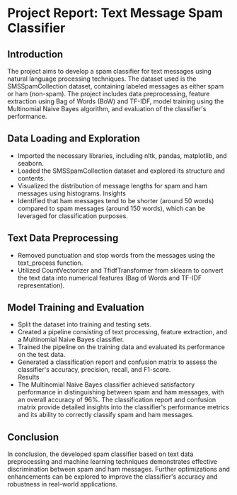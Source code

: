 <h1>Project Report: Text Message Spam Classifier</h1>
<h2>Introduction</h2>
<p>
The project aims to develop a spam classifier for text messages using natural language processing techniques. The dataset used is the SMSSpamCollection dataset, containing labeled messages as either spam or ham (non-spam). The project includes data preprocessing, feature extraction using Bag of Words (BoW) and TF-IDF, model training using the Multinomial Naive Bayes algorithm, and evaluation of the classifier's performance.
</p>

<h2>Data Loading and Exploration</h2>
<ul>
<li>Imported the necessary libraries, including nltk, pandas, matplotlib, and seaborn.
<li>Loaded the SMSSpamCollection dataset and explored its structure and contents.</li>
<li>Visualized the distribution of message lengths for spam and ham messages using histograms.
Insights</li>
<li>Identified that ham messages tend to be shorter (around 50 words) compared to spam messages (around 150 words), which can be leveraged for classification purposes.</li>
</ul>
<h2>Text Data Preprocessing</h2>
<ul>
<li>Removed punctuation and stop words from the messages using the text_process function.</li>
<li>Utilized CountVectorizer and TfidfTransformer from sklearn to convert the text data into numerical features (Bag of Words and TF-IDF representation).</li>
</ul>
<h2>Model Training and Evaluation</h2>
<ul>
<li>Split the dataset into training and testing sets.</li>
<li>Created a pipeline consisting of text processing, feature extraction, and a Multinomial Naive Bayes classifier.</li>
<li>Trained the pipeline on the training data and evaluated its performance on the test data.</li>
<li>Generated a classification report and confusion matrix to assess the classifier's accuracy, precision, recall, and F1-score.</li>
Results</li>
<li>The Multinomial Naive Bayes classifier achieved satisfactory performance in distinguishing between spam and ham messages, with an overall accuracy of 96%. The classification report and confusion matrix provide detailed insights into the classifier's performance metrics and its ability to correctly classify spam and ham messages.</li>
</ul>
<h2>Conclusion</h2>
<p>In conclusion, the developed spam classifier based on text data preprocessing and machine learning techniques demonstrates effective discrimination between spam and ham messages. Further optimizations and enhancements can be explored to improve the classifier's accuracy and robustness in real-world applications.
</p>
